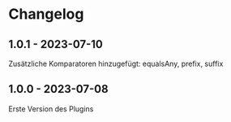 # Changelog

## 1.0.1 - 2023-07-10

Zusätzliche Komparatoren hinzugefügt: equalsAny, prefix, suffix

## 1.0.0 - 2023-07-08

Erste Version des Plugins
